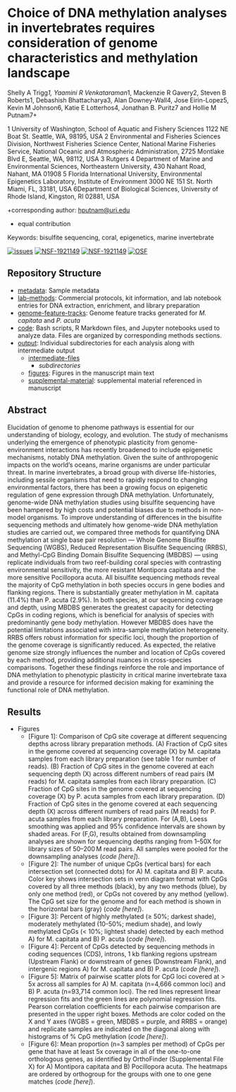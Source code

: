 # Choice of DNA methylation analyses in invertebrates requires consideration of genome characteristics and methylation landscape

Shelly A Trigg*1, Yaamini R Venkataraman*1, Mackenzie R Gavery2, Steven B Roberts1, Debashish Bhattacharya3, Alan Downey-Wall4, Jose Eirin-Lopez5, Kevin M Johnson6, Katie E Lotterhos4, Jonathan B. Puritz7 and Hollie M Putnam7+ 


1 University of Washington, School of Aquatic and Fishery Sciences 1122 NE Boat St. Seattle, WA, 98195, USA
2 Environmental and Fisheries Sciences Division, Northwest Fisheries Science Center, National Marine Fisheries Service, National Oceanic and Atmospheric Administration, 2725 Montlake Blvd E, Seattle, WA, 98112, USA
3 Rutgers
4 Department of Marine and Environmental Sciences, Northeastern University, 430 Nahant Road, Nahant, MA 01908
5 Florida International University, Environmental Epigenetics Laboratory, Institute of Environment 3000 NE 151 St. North Miami, FL, 33181, USA
6Department of Biological Sciences, University of Rhode Island, Kingston, RI 02881, USA

+corresponding author: hputnam@uri.edu
* equal contribution

Keywords:  bisulfite sequencing, coral, epigenetics, marine invertebrate

[![issues](https://img.shields.io/github/issues/hputnam/Meth_Compare.svg)](https://img.shields.io/github/issues/hputnam/Meth_Compare)
[![NSF-1921149](https://img.shields.io/badge/NSF-1921149-blue.svg)](https://nsf.gov/awardsearch/showAward?AWD_ID=1921149)
[![NSF-1921149](https://img.shields.io/badge/NSF-1921465-blue.svg)](https://nsf.gov/awardsearch/showAward?AWD_ID=1921465)
[![OSF](https://img.shields.io/badge/OSF-x5waz-blueviolet.svg)](https://osf.io/x5waz/)


## Repository Structure

- [metadata](https://github.com/hputnam/Meth_Compare/tree/master/metadata): Sample metadata
- [lab-methods](https://github.com/hputnam/Meth_Compare/tree/master/lab-methods): Commercial protocols, kit information, and lab notebook entries for DNA extraction, enrichment, and library preparation
- [genome-feature-tracks](https://github.com/hputnam/Meth_Compare/tree/master/genome-feature-files): Genome feature tracks generated for *M. capitata* and *P. acuta*
- [code](https://github.com/hputnam/Meth_Compare/tree/master/code): Bash scripts, R Markdown files, and Jupyter notebooks used to analyze data. Files are organized by corresponding methods sections.
- [output](https://github.com/hputnam/Meth_Compare/tree/master/output): Individual subdirectories for each analysis along with intermediate output
    - [intermediate-files]()
         - _subdirectories_
    - [figures](https://github.com/hputnam/Meth_Compare/tree/master/output/figures): Figures in the manuscript main text
    - [supplemental-material](https://github.com/hputnam/Meth_Compare/tree/master/output/supplemental-material): supplemental material referenced in manuscript

## Abstract

Elucidation of genome to phenome pathways is essential for our understanding of biology, ecology, and evolution. The study of mechanisms underlying the emergence of phenotypic plasticity from genome-environment interactions has recently broadened to include epigenetic mechanisms, notably DNA methylation. Given the suite of anthropogenic impacts on the world’s oceans, marine organisms are under particular threat. In marine invertebrates, a broad group with diverse life-histories, including sessile organisms that need to rapidly respond to changing environmental factors, there has been a growing focus on epigenetic regulation of gene expression through DNA methylation. Unfortunately, genome-wide DNA methylation studies using bisulfite sequencing have been hampered by high costs and potential biases due to methods in non-model organisms. To improve understanding of differences in the bisulfite sequencing methods and ultimately how genome-wide DNA methylation studies are carried out, we compared three methods for quantifying DNA methylation at single base pair resolution — Whole Genome Bisulfite Sequencing (WGBS), Reduced Representation Bisulfite Sequencing (RRBS), and Methyl-CpG Binding Domain Bisulfite Sequencing (MBDBS) — using replicate individuals from two reef-building coral species with contrasting environmental sensitivity, the more resistant Montipora capitata and the more sensitive Pocillopora acuta. All bisulfite sequencing methods reveal the majority of CpG methylation in both species occurs in gene bodies and flanking regions. There is substantially greater methylation in M. capitata (11.4%) than P. acuta (2.9%). In both species, at our sequencing coverage and depth, using MBDBS generates the greatest capacity for detecting CpGs in coding regions, which is beneficial for analysis of species with predominantly gene body methylation. However MBDBS does have the potential limitations associated with intra-sample methylation heterogeneity. RRBS offers robust information for specific loci, though the proportion of the genome coverage is significantly reduced. As expected, the relative genome size strongly influences the number and location of CpGs covered by each method, providing additional nuances in cross-species comparisons. Together these findings reinforce the role and importance of DNA methylation to phenotypic plasticity in critical marine invertebrate taxa and provide a resource for informed decision making for examining the functional role of DNA methylation.


## Results

- Figures
	- [Figure 1]: Comparison of CpG site coverage at different sequencing depths across library preparation methods. (A) Fraction of CpG sites in the genome covered at sequencing coverage (X) by M. capitata samples from each library preparation (see table 1 for number of reads). (B) Fraction of CpG sites in the genome covered at each sequencing depth (X) across different numbers of read pairs (M reads) for M. capitata samples from each library preparation. (C) Fraction of CpG sites in the genome covered at sequencing coverage (X) by P. acuta samples from each library preparation. (D) Fraction of CpG sites in the genome covered at each sequencing depth (X) across different numbers of read pairs (M reads) for P. acuta samples from each library preparation. For (A,B), Loess smoothing was applied and 95% confidence intervals are shown by shaded areas. For (F,G), results obtained from downsampling analyses are shown for sequencing depths ranging from 1–50X for library sizes of 50–200 M read pairs. All samples were pooled for the downsampling analyses (*code [here]*).
	- [Figure 2]: The number of unique CpGs (vertical bars) for each intersection set (connected dots) for A) M. capitata and B) P. acuta. Color key shows intersection sets in venn diagram format with CpGs covered by all three methods (black), by any two methods (blue), by only one method (red), or CpGs not covered by any method (yellow). The CpG set size for the genome and for each method is shown in the horizontal bars (gray) (*code [here]*).
	- [Figure 3]: Percent of highly methylated (≥ 50%; darkest shade), moderately methylated (10-50%; medium shade), and lowly methylated CpGs (< 10%; lightest shade) detected by each method A) for M. capitata and B) P. acuta (*code [here]*).
	- [Figure 4]: Percent of CpGs detected by sequencing methods in coding sequences (CDS), introns, 1 kb flanking regions upstream (Upstream Flank) or downstream of genes (Downstream Flank), and intergenic regions A) for M. capitata and B) P. acuta (*code [here]*).
	- [Figure 5]: Matrix of pairwise scatter plots for CpG loci covered at > 5x across all samples for A) M. capitata (n=4,666 common loci) and B) P. acuta (n=93,714 common loci). The red lines represent linear regression fits and the green lines are polynomial regression fits. Pearson correlation coefficients for each pairwise comparison are presented in the upper right boxes. Methods are color coded on the X and Y axes (WGBS = green, MBDBS = purple, and RRBS = orange) and replicate samples are indicated on the diagonal along with histograms of % CpG methylation (*code [here]*).
	- [Figure 6]: Mean proportion (n=3 samples per method) of CpGs per gene that have at least 5x coverage in all of the one-to-one orthologous genes, as identified by OrthoFinder (Supplemental File X) for A) Montipora capitata and B) Pocillopora acuta. The heatmaps are ordered by orthogroup for the groups with one to one gene matches (*code [here]*).
